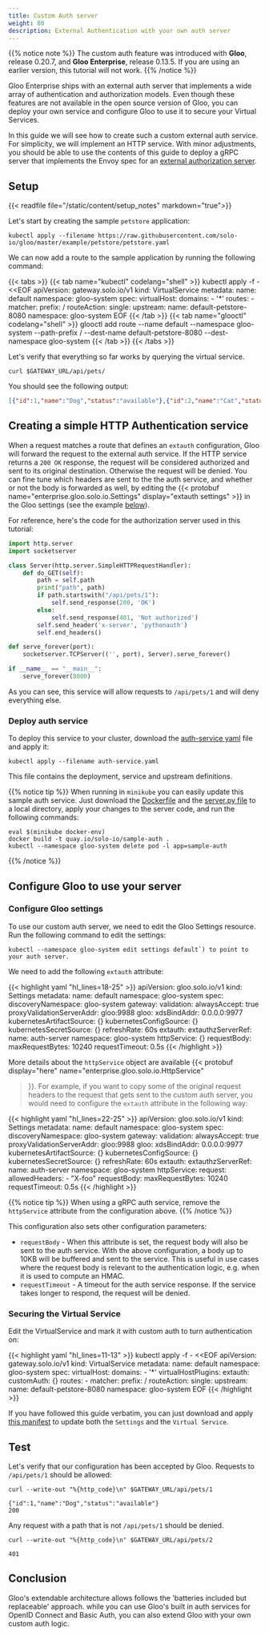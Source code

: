 ```yaml
---
title: Custom Auth server
weight: 80
description: External Authentication with your own auth server
---
```


{{% notice note %}}
The custom auth feature was introduced with **Gloo**, release 0.20.7, and **Gloo Enterprise**, release 0.13.5. 
If you are using an earlier version, this tutorial will not work.
{{% /notice %}}

Gloo Enterprise ships with an external auth server that implements a wide array of authentication and authorization models. 
Even though these features are not available in the open source version of Gloo, you can deploy your own 
service and configure Gloo to use it to secure your Virtual Services.

In this guide we will see how to create such a custom external auth service. For simplicity, we will implement an HTTP 
service. With minor adjustments, you should be able to use the contents of this guide to deploy a gRPC server that implements
the Envoy spec for an [external authorization server](https://github.com/envoyproxy/envoy/blob/master/api/envoy/service/auth/v2/external_auth.proto).

## Setup
{{< readfile file="/static/content/setup_notes" markdown="true">}}

Let's start by creating the sample `petstore` application:

```shell
kubectl apply --filename https://raw.githubusercontent.com/solo-io/gloo/master/example/petstore/petstore.yaml
```

We can now add a route to the sample application by running the following command:

{{< tabs >}}
{{< tab name="kubectl" codelang="shell" >}}
kubectl apply -f - <<EOF
apiVersion: gateway.solo.io/v1
kind: VirtualService
metadata:
  name: default
  namespace: gloo-system
spec:
  virtualHost:
    domains:
    - '*'
    routes:
    - matcher:
        prefix: /
      routeAction:
        single:
          upstream:
            name: default-petstore-8080
            namespace: gloo-system
EOF
{{< /tab >}}
{{< tab name="glooctl" codelang="shell" >}}
glooctl add route --name default --namespace gloo-system --path-prefix / --dest-name default-petstore-8080 --dest-namespace gloo-system
{{< /tab >}}
{{< /tabs >}}

Let's verify that everything so far works by querying the virtual service.

```shell script
curl $GATEWAY_URL/api/pets/
```

You should see the following output:

```json
[{"id":1,"name":"Dog","status":"available"},{"id":2,"name":"Cat","status":"pending"}]
```

## Creating a simple HTTP Authentication service

When a request matches a route that defines an `extauth` configuration, Gloo will forward the request to the external 
auth service. If the HTTP service returns a `200 OK` response, the request will be considered authorized and sent to 
its original destination. Otherwise the request will be denied.
You can fine tune which headers are sent to the the auth service, and whether or not the body is forwarded as well, 
by editing the {{< protobuf name="enterprise.gloo.solo.io.Settings" display="extauth settings" >}} 
in the Gloo settings (see the example [below](#configure-gloo-settings)).

For reference, here's the code for the authorization server used in this tutorial:

```python
import http.server
import socketserver

class Server(http.server.SimpleHTTPRequestHandler):
    def do_GET(self):
        path = self.path
        print("path", path)
        if path.startswith("/api/pets/1"):
            self.send_response(200, 'OK')
        else:
            self.send_response(401, 'Not authorized')
        self.send_header('x-server', 'pythonauth')
        self.end_headers()

def serve_forever(port):
    socketserver.TCPServer(('', port), Server).serve_forever()

if __name__ == "__main__":
    serve_forever(8000)
```

As you can see, this service will allow requests to `/api/pets/1` and will deny everything else.

### Deploy auth service

To deploy this service to your cluster, download the [auth-service yaml](auth-service.yaml) file and apply it:

```shell
kubectl apply --filename auth-service.yaml
```

This file contains the deployment, service and upstream definitions.

{{% notice tip %}}
When running in `minikube` you can easily update this sample auth service. Just download the [Dockerfile](Dockerfile) and 
the [server.py file](server.py) to a local directory, apply your changes to the server code, and run the following commands:

```shell
eval $(minikube docker-env)
docker build -t quay.io/solo-io/sample-auth .
kubectl --namespace gloo-system delete pod -l app=sample-auth
```
{{% /notice %}}

## Configure Gloo to use your server

### Configure Gloo settings

To use our custom auth server, we need to edit the Gloo Settings resource. Run the following command to edit the settings:

```shell script
kubectl --namespace gloo-system edit settings default`) to point to your auth server.
```            

We need to add the following `extauth` attribute:

{{< highlight yaml "hl_lines=18-25" >}}
apiVersion: gloo.solo.io/v1
kind: Settings
metadata:
  name: default
  namespace: gloo-system
spec:
  discoveryNamespace: gloo-system
  gateway:
    validation:
      alwaysAccept: true
      proxyValidationServerAddr: gloo:9988
  gloo:
    xdsBindAddr: 0.0.0.0:9977
  kubernetesArtifactSource: {}
  kubernetesConfigSource: {}
  kubernetesSecretSource: {}
  refreshRate: 60s
  extauth:
   extauthzServerRef:
     name: auth-server
     namespace: gloo-system
   httpService: {}
   requestBody:
     maxRequestBytes: 10240
   requestTimeout: 0.5s
{{< /highlight >}}

More details about the `httpService` object are available 
{{<
protobuf display="here"
name="enterprise.gloo.solo.io.HttpService"
>}}.
For example, if you want to copy some of the original request headers to the request that gets sent to the custom auth 
server, you would need to configure the `extauth` attribute in the following way:

{{< highlight yaml "hl_lines=22-25" >}}
apiVersion: gloo.solo.io/v1
kind: Settings
metadata:
  name: default
  namespace: gloo-system
spec:
  discoveryNamespace: gloo-system
  gateway:
    validation:
      alwaysAccept: true
      proxyValidationServerAddr: gloo:9988
  gloo:
    xdsBindAddr: 0.0.0.0:9977
  kubernetesArtifactSource: {}
  kubernetesConfigSource: {}
  kubernetesSecretSource: {}
  refreshRate: 60s
  extauth:
   extauthzServerRef:
     name: auth-server
     namespace: gloo-system
   httpService:
     request:
       allowedHeaders:
       - "X-foo"
   requestBody:
     maxRequestBytes: 10240
   requestTimeout: 0.5s
{{< /highlight >}}

{{% notice tip %}}
When using a gRPC auth service, remove the `httpService` attribute from the configuration above.
{{% /notice %}}

This configuration also sets other configuration parameters:

- `requestBody` - When this attribute is set, the request body will also be sent to the auth service. With the above configuration, 
a body up to 10KB will be buffered and sent to the service. This is useful in use cases where the request body is relevant 
to the authentication logic, e.g. when it is used to compute an HMAC.
- `requestTimeout` - A timeout for the auth service response. If the service takes longer to respond, the request will be denied.

### Securing the Virtual Service

Edit the VirtualService and mark it with custom auth to turn authentication on:

{{< highlight yaml "hl_lines=11-13" >}}
kubectl apply -f - <<EOF
apiVersion: gateway.solo.io/v1
kind: VirtualService
metadata:
  name: default
  namespace: gloo-system
spec:
  virtualHost:
    domains:
    - '*'
    virtualHostPlugins:
      extauth:
        customAuth: {}
    routes:
    - matcher:
        prefix: /
      routeAction:
        single:
          upstream:
            name: default-petstore-8080
            namespace: gloo-system
EOF
{{< /highlight >}}

If you have followed this guide verbatim, you can just download and apply [this manifest](gloo-vs.yaml) to update 
both the `Settings` and the `Virtual Service`.

## Test

Let's verify that our configuration has been accepted by Gloo. Requests to `/api/pets/1` should be allowed:

```shell
curl --write-out "%{http_code}\n" $GATEWAY_URL/api/pets/1
```

```noop
{"id":1,"name":"Dog","status":"available"}
200
```

Any request with a path that is not `/api/pets/1` should be denied.

```shell
curl --write-out "%{http_code}\n" $GATEWAY_URL/api/pets/2
```

```noop
401
```

## Conclusion

Gloo's extendable architecture allows follows the 'batteries included but replaceable' approach.
while you can use Gloo's built in auth services for OpenID Connect and Basic Auth, you can also
extend Gloo with your own custom auth logic.
